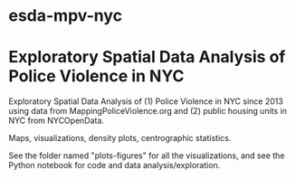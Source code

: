 # esda-mpv-nyc
# Exploratory Spatial Data Analysis of Police Violence in NYC

Exploratory Spatial Data Analysis of (1) Police Violence in NYC since 2013 using data from MappingPoliceViolence.org and (2) public housing units in NYC from NYCOpenData. 

Maps, visualizations, density plots, centrographic statistics. 

See the folder named "plots-figures" for all the visualizations, and see the Python notebook for code and data analysis/exploration.